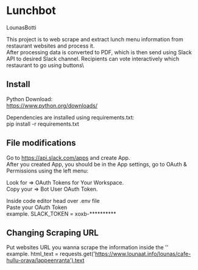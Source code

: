 # Lunchbot
LounasBotti

This project is to web scrape and extract lunch menu information from restaurant websites and process it.\
After processing data is converted to PDF, which is then send using Slack API to desired Slack channel. Recipients can vote interactively which restaurant to go using buttons\

## Install
Python Download:\
https://www.python.org/downloads/

Dependencies are installed using requirements.txt:\
pip install -r requirements.txt

## File modifications
Go to https://api.slack.com/apps and create App.\
After you created App, you should be in the App settings, go to OAuth & Permissions using the left menu:

Look for => OAuth Tokens for Your Workspace.\
Copy your => Bot User OAuth Token.

Inside code editor head over .env file\
Paste your OAuth Token\
example. SLACK_TOKEN = xoxb-**********

## Changing Scraping URL
Put websites URL you wanna scrape the information inside the ''\
example. html_text = requests.get('https://www.lounaat.info/lounas/cafe-hullu-orava/lappeenranta').text
